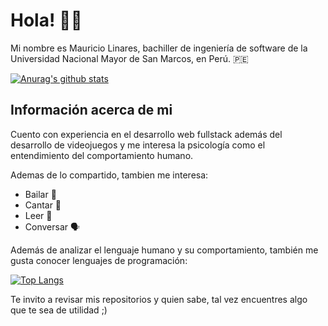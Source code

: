 # **Hola! 👋😄**

Mi nombre es Mauricio Linares, bachiller de ingeniería de software de la Universidad Nacional Mayor de San Marcos, en Perú. 🇵🇪

[![Anurag's github stats](https://github-readme-stats.vercel.app/api?username=Maurck&theme=tokyonight&show_icons=true&locale=es)](https://github.com/anuraghazra/github-readme-stats)

## Información acerca de mi

Cuento con experiencia en el desarrollo web fullstack además del desarrollo de videojuegos y me interesa la psicología como el entendimiento del comportamiento humano.

Ademas de lo compartido, tambien me interesa:

- Bailar 🕺
- Cantar 🎤
- Leer 📘
- Conversar 🗣️

Además de analizar el lenguaje humano y su comportamiento, también me gusta conocer lenguajes de programación:

[![Top Langs](https://github-readme-stats.vercel.app/api/top-langs/?username=Maurck&bg_color=160deg,485563,29323c&title_color=ffffff&text_color=ffffff&icon_color=fafafa&hide_border=true&langs_count=8&locale=es)](https://github.com/anuraghazra/github-readme-stats)

Te invito a revisar mis repositorios y quien sabe, tal vez encuentres algo que te sea de utilidad ;)
